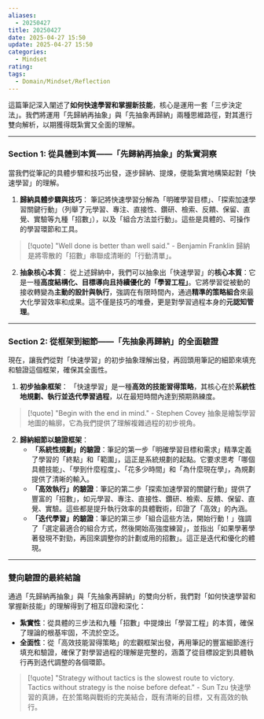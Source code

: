 ```yaml
---
aliases:
  - 20250427
title: 20250427
date: 2025-04-27 15:50
update: 2025-04-27 15:50
categories:
  - Mindset
rating: 
tags:
  - Domain/Mindset/Reflection
---
```

這篇筆記深入闡述了**如何快速學習和掌握新技能**，核心是運用一套「三步決定法」。我們將運用「先歸納再抽象」與「先抽象再歸納」兩種思維路徑，對其進行雙向解析，以期獲得既紮實又全面的理解。

---

### Section 1: 從具體到本質——「先歸納再抽象」的紮實洞察

當我們從筆記的具體步驟和技巧出發，逐步歸納、提煉，便能紮實地構築起對「快速學習」的理解。

1.  **歸納具體步驟與技巧**：
    筆記將快速學習分解為「明確學習目標」、「探索加速學習關鍵行動」（列舉了元學習、專注、直接性、鑽研、檢索、反饋、保留、直覺、實驗等九種「招數」），以及「組合方法並行動」。這些是具體的、可操作的學習環節和工具。
> [!quote]
> "Well done is better than well said." - Benjamin Franklin
> 歸納是將零散的「招數」串聯成清晰的「行動清單」。

2.  **抽象核心本質**：
    從上述歸納中，我們可以抽象出「快速學習」的**核心本質**：它是一種**高度結構化、目標導向且持續優化的「學習工程」**。它將學習從被動的接收轉變為**主動的設計與執行**，強調在有限時間內，通過**精準的策略組合**來最大化學習效率和成果。這不僅是技巧的堆疊，更是對學習過程本身的**元認知管理**。

---

### Section 2: 從框架到細節——「先抽象再歸納」的全面驗證

現在，讓我們從對「快速學習」的初步抽象理解出發，再回頭用筆記的細節來填充和驗證這個框架，確保其全面性。

1.  **初步抽象框架**：
    「快速學習」是一種**高效的技能習得策略**，其核心在於**系統性地規劃、執行並迭代學習過程**，以在最短時間內達到預期熟練度。
> [!quote]
> "Begin with the end in mind." - Stephen Covey
> 抽象是繪製學習地圖的輪廓，它為我們提供了理解複雜過程的初步視角。

2.  **歸納細節以驗證框架**：
    *   **「系統性規劃」的驗證**：筆記的第一步「明確學習目標和需求」精準定義了學習的「終點」和「範圍」，這正是系統規劃的起點。它要求思考「哪個具體技能」、「學到什麼程度」、「花多少時間」和「為什麼現在學」，為規劃提供了清晰的輸入。
    *   **「高效執行」的驗證**：筆記的第二步「探索加速學習的關鍵行動」提供了豐富的「招數」，如元學習、專注、直接性、鑽研、檢索、反饋、保留、直覺、實驗。這些都是提升執行效率的具體戰術，印證了「高效」的內涵。
    *   **「迭代學習」的驗證**：筆記的第三步「組合這些方法，開始行動！」強調了「選定最適合的組合方式，然後開始高強度練習」，並指出「如果學著學著發現不對勁，再回來調整你的計劃或用的招數」。這正是迭代和優化的體現。

---

### 雙向驗證的最終結論

通過「先歸納再抽象」與「先抽象再歸納」的雙向分析，我們對「如何快速學習和掌握新技能」的理解得到了相互印證和深化：

*   **紮實性**：從具體的三步法和九種「招數」中提煉出「學習工程」的本質，確保了理論的根基牢固，不流於空泛。
*   **全面性**：從「高效技能習得策略」的宏觀框架出發，再用筆記的豐富細節進行填充和驗證，確保了對學習過程的理解是完整的，涵蓋了從目標設定到具體執行再到迭代調整的各個環節。

> [!quote]
> "Strategy without tactics is the slowest route to victory. Tactics without strategy is the noise before defeat." - Sun Tzu
> 快速學習的真諦，在於策略與戰術的完美結合，既有清晰的目標，又有高效的執行。